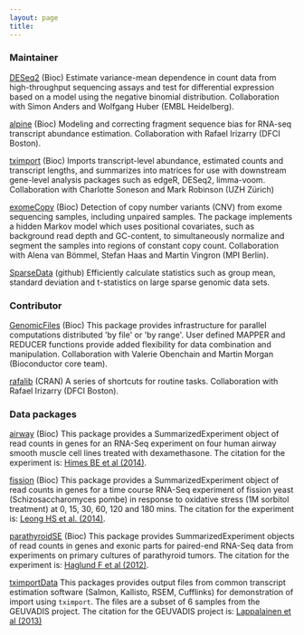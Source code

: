 ```yaml
---
layout: page
title: 
---
```


### Maintainer

[DESeq2](http://bioconductor.org/packages/DESeq2) (Bioc)
Estimate variance-mean dependence in count data from high-throughput
sequencing assays and test for differential expression based on a
model using the negative binomial distribution.
Collaboration with Simon Anders and Wolfgang Huber (EMBL Heidelberg).

[alpine](http://bioconductor/packages/alpine) (Bioc)
Modeling and correcting fragment sequence bias for RNA-seq transcript
abundance estimation. 
Collaboration with Rafael Irizarry (DFCI Boston).

[tximport](https://bioconductor.org/packages/tximport) (Bioc)
Imports transcript-level abundance, estimated counts and transcript
lengths, and summarizes into matrices for use with downstream
gene-level analysis packages such as edgeR, DESeq2, limma-voom.
Collaboration with Charlotte Soneson and Mark Robinson (UZH Zürich)

[exomeCopy](http://bioconductor.org/packages/exomeCopy) (Bioc)
Detection of copy number variants (CNV) from exome sequencing samples,
including unpaired samples. The package implements a hidden Markov
model which uses positional covariates, such as background read depth
and GC-content, to simultaneously normalize and segment the samples
into regions of constant copy count.
Collaboration with Alena van Bömmel, Stefan Haas and Martin Vingron
(MPI Berlin).

[SparseData](http://github.com/mikelove/SparseData) (github)
Efficiently calculate statistics such as group mean, standard
deviation and t-statistics on large sparse genomic data sets.

### Contributor

[GenomicFiles](http://bioconductor.org/packages/GenomicFiles) (Bioc)
This package provides infrastructure for parallel computations
distributed 'by file' or 'by range'. User defined MAPPER and REDUCER
functions provide added flexibility for data combination and manipulation.
Collaboration with Valerie Obenchain and Martin Morgan (Bioconductor
core team).

[rafalib](https://cran.r-project.org/web/packages/rafalib/index.html) (CRAN)
A series of shortcuts for routine tasks.
Collaboration with Rafael Irizarry (DFCI Boston).

### Data packages

[airway](http://bioconductor.org/packages/release/data/experiment/html/airway.html)
(Bioc)
This package provides a SummarizedExperiment object of read counts in
genes for an RNA-Seq experiment on four human airway smooth muscle
cell lines treated with dexamethasone.
The citation for the experiment is:
[Himes BE et al (2014)](http://www.ncbi.nlm.nih.gov/pmc/articles/PMC4057123/).

[fission](http://bioconductor.org/packages/release/data/experiment/html/fission.html)
(Bioc) 
This package provides a SummarizedExperiment object of read counts in
genes for a time course RNA-Seq experiment of fission yeast
(Schizosaccharomyces pombe) in response to oxidative stress (1M
sorbitol treatment) at 0, 15, 30, 60, 120 and 180 mins.
The citation for the experiment is:
[Leong HS et al. (2014)](http://www.ncbi.nlm.nih.gov/pmc/articles/PMC4050258/).

[parathyroidSE](http://bioconductor.org/packages/release/data/experiment/html/parathyroidSE.html)
(Bioc) 
This package provides SummarizedExperiment objects of read counts in
genes and exonic parts for paired-end RNA-Seq data from experiments on
primary cultures of parathyroid tumors.
The citation for the experiment is:
[Haglund F et al (2012)](http://www.ncbi.nlm.nih.gov/pubmed/23024189).

[tximportData](https://bioconductor.org/packages/tximportData)
This packages provides output files from common transcript estimation
software (Salmon, Kallisto, RSEM, Cufflinks) for demonstration of
import using `tximport`. The files are a subset of 6 samples from the
GEUVADIS project. The citation for the GEUVADIS project is:
[Lappalainen et al (2013)](http://www.nature.com/nature/journal/v501/n7468/full/nature12531.html?WT.ec_id=NATURE-20130926)
